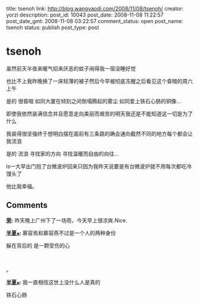 title: tsenoh
link: http://blog.wangyaodi.com/2008/11/08/tsenoh/
creator: yorzi
description: 
post_id: 10043
post_date: 2008-11-08 11:22:57
post_date_gmt: 2008-11-08 03:22:57
comment_status: open
post_name: tsenoh
status: publish
post_type: post

# tsenoh

虽然前天半夜来暖气招来厌恶的蚊子闹得我一宿没睡好觉

也比不上我昨晚换了一床轻薄的被子然后今早被彻底冻醒之后看见这个昏暗的周六上午

是的 很昏暗 如同大厦在倾刻之间倒塌腾起的雾尘 如同爱上铁石心肠的铜像...

  


即使我依然装满信念并且愿意走向美丽而艰苦的明天我还是不能知道这一切是为了什么

我装得很坚强终于想明白摆在面前有三条路的确会通向截然不同的地方每个都会让我流浪

是的 流浪 寻找家的方向 寻找温暖而自由的向往...

  


ls一大早出门抱了台微波炉回来只因为我昨天说要是有台微波炉就不用每次都吃冷馒头了  


他比我幸福。

## Comments

**[荣](#126 "2008-11-08 11:43:48"):** 昨天晚上广州下了一场雨，今天早上很凉爽.Nice.

**[半夏๑](#127 "2008-11-08 12:44:44"):** 慕容焉和慕容燕不过是一个人的两种身份  


躲在背后的 是一颗受伤的心 

 

。

**[半夏๑](#128 "2008-11-08 12:45:51"):** 我一直相信这世上没什么人是真的

铁石心肠

